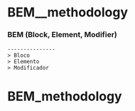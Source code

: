 # BEM__methodology
### BEM (Block, Element, Modifier)
    ---------------
    > Bloco
    > Elemento
    > Modificador
# BEM_methodology

